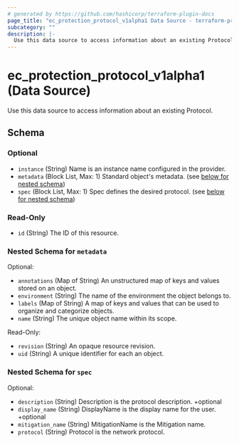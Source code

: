 ```yaml
---
# generated by https://github.com/hashicorp/terraform-plugin-docs
page_title: "ec_protection_protocol_v1alpha1 Data Source - terraform-provider-ec"
subcategory: ""
description: |-
  Use this data source to access information about an existing Protocol.
---
```


# ec_protection_protocol_v1alpha1 (Data Source)

Use this data source to access information about an existing Protocol.



<!-- schema generated by tfplugindocs -->
## Schema

### Optional

- `instance` (String) Name is an instance name configured in the provider.
- `metadata` (Block List, Max: 1) Standard object's metadata. (see [below for nested schema](#nestedblock--metadata))
- `spec` (Block List, Max: 1) Spec defines the desired protocol. (see [below for nested schema](#nestedblock--spec))

### Read-Only

- `id` (String) The ID of this resource.

<a id="nestedblock--metadata"></a>
### Nested Schema for `metadata`

Optional:

- `annotations` (Map of String) An unstructured map of keys and values stored on an object.
- `environment` (String) The name of the environment the object belongs to.
- `labels` (Map of String) A map of keys and values that can be used to organize and categorize objects.
- `name` (String) The unique object name within its scope.

Read-Only:

- `revision` (String) An opaque resource revision.
- `uid` (String) A unique identifier for each an object.


<a id="nestedblock--spec"></a>
### Nested Schema for `spec`

Optional:

- `description` (String) Description is the protocol description.
+optional
- `display_name` (String) DisplayName is the display name for the user.
+optional
- `mitigation_name` (String) MitigationName is the Mitigation name.
- `protocol` (String) Protocol is the network protocol.
